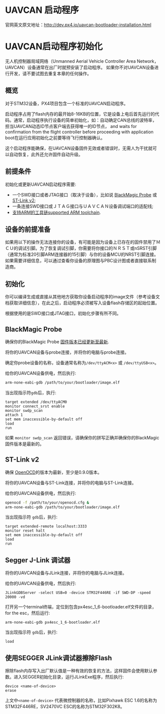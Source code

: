 # UAVCAN 启动程序

官网英文原文地址：http://dev.px4.io/uavcan-bootloader-installation.html

# UAVCAN启动程序初始化

<aside class="warning">
无人机控制器局域网络（Unmanned Aerial Vehicle Controller Area Network，UAVCAN）设备通常在出厂时就预安装了启动程序。 如果你不对UAVCAN设备进行开发，请不要试图去重复本章的任何操作。
</aside>

## 概览

对于STM32设备，PX4项目包含一个标准的UAVCAN启动程序。

启动程序占用了flash内存的最开始8-16KB的位置，它是设备上电后首先运行的代码。通常，启动程序执行设备的简单初始化，如：自动确定CAN总线的波特率， 担当UAVCAN动态ID节点客户端去获得唯一的ID节点， and waits for confirmation from the flight controller before proceeding with application boot在运行应用初始化之前要等待飞行控制器确认。

这个启动程序能确保，在UAVCAN设备固件无效或者错误时，无需人为干扰就可以自动恢复，此外还允许固件自动升级。

## 前提条件

初始化或更新UAVCAN启动程序需要:

- 一个SWD接口或者JTAG接口（取决于设备），比如说 [BlackMagic Probe](http://www.blacksphere.co.nz/main/blackmagic) 或 [ST-Link v2](http://www.st.com/internet/evalboard/product/251168.jsp);
- 一条连接SWD接口或ＪＴＡＧ接口与ＵＡＶＣＡＮ设备调试端口的适配线;
- [支持ARM的工具链supported ARM toolchain](../11_Sensors-and-actuator-Buses/uavcan-node-enumeration.md).

## 设备的前提准备

如果用以下的操作无法连接你的设备，有可能是因为设备上已存在的固件禁用了ＭＣＵ的调试引脚。为了恢复调试引脚，你需要将你接口的ＮＲＳＴ或nSRST引脚（通常为标准20引脚ARM连接器的15引脚）与你的设备MCU的NRST引脚连接。如果需要详细信息，可以通过查看你设备的原理图与PBC设计图或者直接联系制造商。 

## 初始化

你可以编译生成或直接从其他地方获取你设备启动程序的image文件（参考设备文档获取详细信息），在此之后，启动程序必须被写入设备flash存储区的起始位置。

根据使用的是SWD接口或JTAG接口，初始化步骤有所不同。

## BlackMagic Probe

确保你的BlackMagic Probe [固件版本已经更新至最新](https://github.com/blacksphere/blackmagic/wiki/Hacking).

将你的UAVCAN设备与probe连接，并将你的电脑与probe连接。

确定你probe设备的名称，设备通常名称为`/dev/ttyACM<x>` 或 `/dev/ttyUSB<x>`。

给你的UAVCAN设备供电，然后执行:

<div class="host-code"></div>

```sh
arm-none-eabi-gdb /path/to/your/bootloader/image.elf
```

当出现指示符`gdb`后，执行:

<div class="host-code"></div>

```gdb
target extended /dev/ttyACM0
monitor connect_srst enable
monitor swdp_scan
attach 1
set mem inaccessible-by-default off
load
run
```

如果 `monitor swdp_scan` 返回错误，请确保你的拼写正确并确保你的BlackMagic固件版本是最新的。

## ST-Link v2

确保 [OpenOCD](http://openocd.org)的版本为最新，至少是0.9.0版本。

将你的UAVCAN设备与ST-Link连接，并将你的电脑与ST-Link连接。

给你的UAVCAN设备供电，然后执行:

<div class="host-code"></div>

```sh
openocd -f /path/to/your/openocd.cfg &
arm-none-eabi-gdb /path/to/your/bootloader/image.elf
```

当出现指示符 `gdb`后，执行:

<div class="host-code"></div>

```gdb
target extended-remote localhost:3333
monitor reset halt
set mem inaccessible-by-default off
load
run
```

## Segger J-Link 调试器

将你的UAVCAN设备与JLink连接，并将你的电脑与JLink连接。

给你的UAVCAN设备供电，然后执行:

<div class="host-code"></div>

```JLinkGDBServer -select USB=0 -device STM32F446RE -if SWD-DP -speed 20000 -vd```

打开另一个terminal终端，定位到包含px4esc_1_6-bootloader.elf文件的目录，for the esc，然后运行:

<div class="host-code"></div>

```arm-none-eabi-gdb px4esc_1_6-bootloader.elf```

当出现指示符 `gdb`后，执行:

<div class="host-code"></div>

```tar ext :2331
load
```

## 使用SEGGER JLink调试器擦除Flash

擦除flash内存写入出厂默认值是一种有效的恢复的方法，这样固件会使用默认参数。进入SEGGER初始化目录，运行JLinkExe程序，然后执行:

```
device <name-of-device>
erase
```

上文中`<name-of-device>` 代表微控制器的名称，比如Pixhawk ESC 1.6的名称为STM32F446RE，SV2470VC ESC的名称为STM32F302K8。
